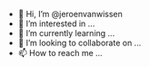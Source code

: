 - 👋 Hi, I’m @jeroenvanwissen
- 👀 I’m interested in ...
- 🌱 I’m currently learning ...
- 💞️ I’m looking to collaborate on ...
- 📫 How to reach me ...

<!---
jeroenvanwissen/jeroenvanwissen is a ✨ special ✨ repository because its `README.md` (this file) appears on your GitHub profile.
You can click the Preview link to take a look at your changes.
--->
